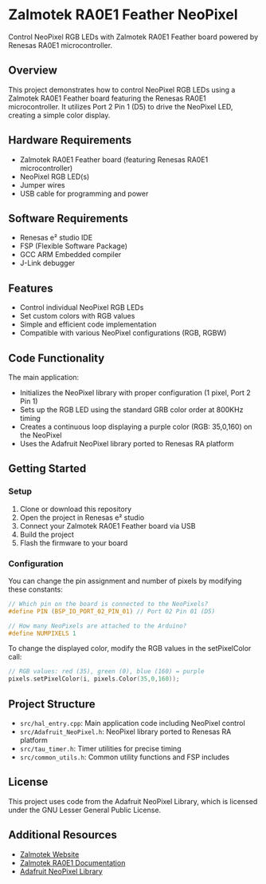# Zalmotek RA0E1 Feather NeoPixel

Control NeoPixel RGB LEDs with Zalmotek RA0E1 Feather board powered by Renesas RA0E1 microcontroller.

## Overview

This project demonstrates how to control NeoPixel RGB LEDs using a Zalmotek RA0E1 Feather board featuring the Renesas RA0E1 microcontroller. It utilizes Port 2 Pin 1 (D5) to drive the NeoPixel LED, creating a simple color display.

## Hardware Requirements

- Zalmotek RA0E1 Feather board (featuring Renesas RA0E1 microcontroller)
- NeoPixel RGB LED(s)
- Jumper wires
- USB cable for programming and power

## Software Requirements

- Renesas e² studio IDE
- FSP (Flexible Software Package)
- GCC ARM Embedded compiler
- J-Link debugger

## Features

- Control individual NeoPixel RGB LEDs
- Set custom colors with RGB values
- Simple and efficient code implementation
- Compatible with various NeoPixel configurations (RGB, RGBW)

## Code Functionality

The main application:
- Initializes the NeoPixel library with proper configuration (1 pixel, Port 2 Pin 1)
- Sets up the RGB LED using the standard GRB color order at 800KHz timing
- Creates a continuous loop displaying a purple color (RGB: 35,0,160) on the NeoPixel
- Uses the Adafruit NeoPixel library ported to Renesas RA platform

## Getting Started

### Setup

1. Clone or download this repository
2. Open the project in Renesas e² studio
3. Connect your Zalmotek RA0E1 Feather board via USB
4. Build the project
5. Flash the firmware to your board

### Configuration

You can change the pin assignment and number of pixels by modifying these constants:

```c
// Which pin on the board is connected to the NeoPixels?
#define PIN (BSP_IO_PORT_02_PIN_01) // Port 02 Pin 01 (D5)

// How many NeoPixels are attached to the Arduino?
#define NUMPIXELS 1
```

To change the displayed color, modify the RGB values in the setPixelColor call:

```c
// RGB values: red (35), green (0), blue (160) = purple
pixels.setPixelColor(i, pixels.Color(35,0,160));
```

## Project Structure

- `src/hal_entry.cpp`: Main application code including NeoPixel control
- `src/Adafruit_NeoPixel.h`: NeoPixel library ported to Renesas RA platform
- `src/tau_timer.h`: Timer utilities for precise timing
- `src/common_utils.h`: Common utility functions and FSP includes

## License

This project uses code from the Adafruit NeoPixel Library, which is licensed under the GNU Lesser General Public License.

## Additional Resources

- [Zalmotek Website](https://zalmotek.com)
- [Zalmotek RA0E1 Documentation](https://zalmotek.com/products/RA0E1-Feather-SoM/)
- [Adafruit NeoPixel Library](https://github.com/adafruit/Adafruit_NeoPixel) 
